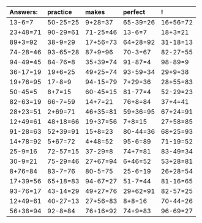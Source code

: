 | Answers: | practice | makes | perfect | ! |
| :--- | :--- | :--- | :--- | :--- |
| 13-6=7 | 50-25=25 | 9+28=37 | 65-39=26 | 16+56=72 | 
| 23+48=71 | 90-29=61 | 71-25=46 | 13-6=7 | 18+3=21 | 
| 89+3=92 | 38-9=29 | 17+56=73 | 64+28=92 | 31-18=13 | 
| 74-28=46 | 93-65=28 | 87+9=96 | 70-3=67 | 82-27=55 | 
| 94-49=45 | 84-76=8 | 35+39=74 | 91-87=4 | 98-89=9 | 
| 36-17=19 | 19+6=25 | 49+25=74 | 93-59=34 | 29+9=38 | 
| 19+76=95 | 17-8=9 | 94-15=79 | 7+29=36 | 28+55=83 | 
| 50-45=5 | 8+7=15 | 60-45=15 | 81-77=4 | 52-29=23 | 
| 82-63=19 | 66-7=59 | 14+7=21 | 76+8=84 | 37+4=41 | 
| 28+23=51 | 2+69=71 | 46+35=81 | 59+36=95 | 67+24=91 | 
| 12+49=61 | 48+18=66 | 19+37=56 | 7+8=15 | 27+58=85 | 
| 91-28=63 | 52+39=91 | 15+8=23 | 80-44=36 | 68+25=93 | 
| 14+78=92 | 5+67=72 | 4+48=52 | 95-6=89 | 71-19=52 | 
| 25-9=16 | 72-57=15 | 37-29=8 | 74+7=81 | 83-49=34 | 
| 30-9=21 | 75-29=46 | 27+67=94 | 6+46=52 | 53+28=81 | 
| 8+76=84 | 83-7=76 | 80-5=75 | 25-6=19 | 26+28=54 | 
| 17+39=56 | 65+18=83 | 94-67=27 | 51-7=44 | 81-16=65 | 
| 93-76=17 | 43-14=29 | 49+27=76 | 29+62=91 | 82-57=25 | 
| 12+49=61 | 40-27=13 | 27+56=83 | 8+8=16 | 70-44=26 | 
| 56+38=94 | 92-8=84 | 76+16=92 | 74+9=83 | 96-69=27 | 
